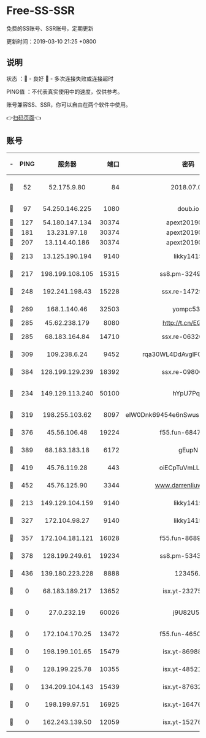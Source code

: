 # Free-SS-SSR

免费的SS账号、SSR账号，定期更新

更新时间：2019-03-10 21:25 +0800

## 说明

状态     ：🙂 - 良好 🙁 - 多次连接失败或连接超时

PING值   ：不代表真实使用中的速度，仅供参考。

账号兼容SS、SSR，你可以自由在两个软件中使用。

👉[扫码页面](https://liesauer.github.io/Free-SS-SSR/)👈

## 账号

|-|PING|服务器|端口|密码|加密方式|区域|
|:----:|:----:|:-----:|-----:|:----:|:----:|:----:|
|🙂|52|52.175.9.80|84|2018.07.07|chacha20-ietf-poly1305|HK|
|🙂|97|54.250.146.225|1080|doub.io|aes-256-cfb|JP|
|🙂|127|54.180.147.134|30374|apext2019006|chacha20|KR|
|🙂|181|13.231.97.18|30374|apext2019006|chacha20|JP|
|🙂|207|13.114.40.186|30374|apext2019006|chacha20|JP|
|🙂|213|13.125.190.194|9140|likky1415|aes-256-cfb|KR|
|🙂|217|198.199.108.105|15315|ss8.pm-32497481|aes-256-cfb|US|
|🙂|248|192.241.198.43|15228|ssx.re-14729949|aes-256-cfb|US|
|🙂|269|168.1.140.46|32503|yompc535|aes-256-cfb|AU|
|🙂|285|45.62.238.179|8080|http://t.cn/EGJIyrl|rc4-md5|CA|
|🙂|285|68.183.164.84|14710|ssx.re-06320738|aes-256-cfb|US|
|🙂|309|109.238.6.24|9452|rqa30WL4DdAvgIFG6Fs3znzTa|aes-256-cfb|FR|
|🙂|384|128.199.129.239|18392|ssx.re-09806935|aes-256-cfb|SG|
|🙂|234|149.129.113.240|50100|hYpU7PqP|chacha20-ietf-poly1305|CN|
|🙂|319|198.255.103.62|8097|eIW0Dnk69454e6nSwuspv9DmS201tQ0D|aes-256-cfb|US|
|🙂|376|45.56.106.48|19224|f55.fun-68474983|aes-256-cfb|US|
|🙂|389|68.183.183.18|6172|gEupN|aes-256-cfb|SG|
|🙂|419|45.76.119.28|443|oiECpTuVmLLxk4Ts|aes-256-cfb|AU|
|🙂|452|45.76.125.90|3344|www.darrenliuwei.com|aes-256-cfb|AU|
|🙁|213|149.129.104.159|9140|likky1415|aes-256-cfb|HK|
|🙁|327|172.104.98.27|9140|likky1415|aes-256-cfb|JP|
|🙁|357|172.104.181.121|16028|f55.fun-86890630|aes-256-cfb|SG|
|🙁|378|128.199.249.61|19234|ss8.pm-53433179|aes-256-cfb|SG|
|🙁|436|139.180.223.228|8888|123456..|aes-256-cfb|JP|
|🙁|0|68.183.189.217|13652|isx.yt-23275887|aes-256-cfb|SG|
|🙁|0|27.0.232.19|60026|j9U82U53|xchacha20-ietf-poly1305|HK|
|🙁|0|172.104.170.25|13472|f55.fun-46502353|aes-256-cfb|SG|
|🙁|0|198.199.101.65|15479|isx.yt-86988379|aes-256-cfb|US|
|🙁|0|128.199.225.78|10355|isx.yt-48521973|aes-256-cfb|SG|
|🙁|0|134.209.104.143|15439|isx.yt-87632266|aes-256-cfb|SG|
|🙁|0|198.199.97.51|16925|isx.yt-16476270|aes-256-cfb|US|
|🙁|0|162.243.139.50|12059|isx.yt-15276356|aes-256-cfb|US|
